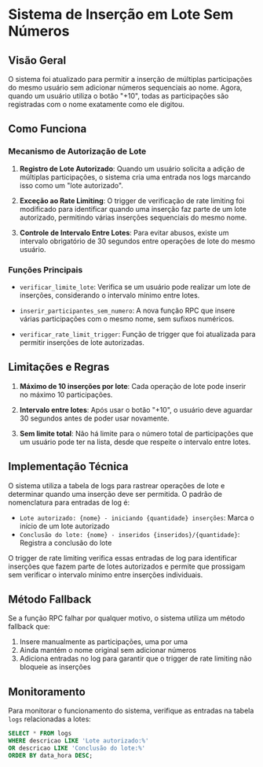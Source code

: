 # Sistema de Inserção em Lote Sem Números

## Visão Geral

O sistema foi atualizado para permitir a inserção de múltiplas participações do mesmo usuário sem adicionar números sequenciais ao nome. Agora, quando um usuário utiliza o botão "+10", todas as participações são registradas com o nome exatamente como ele digitou.

## Como Funciona

### Mecanismo de Autorização de Lote

1. **Registro de Lote Autorizado**: Quando um usuário solicita a adição de múltiplas participações, o sistema cria uma entrada nos logs marcando isso como um "lote autorizado".

2. **Exceção ao Rate Limiting**: O trigger de verificação de rate limiting foi modificado para identificar quando uma inserção faz parte de um lote autorizado, permitindo várias inserções sequenciais do mesmo nome.

3. **Controle de Intervalo Entre Lotes**: Para evitar abusos, existe um intervalo obrigatório de 30 segundos entre operações de lote do mesmo usuário.

### Funções Principais

- `verificar_limite_lote`: Verifica se um usuário pode realizar um lote de inserções, considerando o intervalo mínimo entre lotes.

- `inserir_participantes_sem_numero`: A nova função RPC que insere várias participações com o mesmo nome, sem sufixos numéricos.

- `verificar_rate_limit_trigger`: Função de trigger que foi atualizada para permitir inserções de lote autorizadas.

## Limitações e Regras

1. **Máximo de 10 inserções por lote**: Cada operação de lote pode inserir no máximo 10 participações.

2. **Intervalo entre lotes**: Após usar o botão "+10", o usuário deve aguardar 30 segundos antes de poder usar novamente.

3. **Sem limite total**: Não há limite para o número total de participações que um usuário pode ter na lista, desde que respeite o intervalo entre lotes.

## Implementação Técnica

O sistema utiliza a tabela de logs para rastrear operações de lote e determinar quando uma inserção deve ser permitida. O padrão de nomenclatura para entradas de log é:

- `Lote autorizado: {nome} - iniciando {quantidade} inserções`: Marca o início de um lote autorizado
- `Conclusão do lote: {nome} - inseridos {inseridos}/{quantidade}`: Registra a conclusão do lote

O trigger de rate limiting verifica essas entradas de log para identificar inserções que fazem parte de lotes autorizados e permite que prossigam sem verificar o intervalo mínimo entre inserções individuais.

## Método Fallback

Se a função RPC falhar por qualquer motivo, o sistema utiliza um método fallback que:

1. Insere manualmente as participações, uma por uma
2. Ainda mantém o nome original sem adicionar números
3. Adiciona entradas no log para garantir que o trigger de rate limiting não bloqueie as inserções

## Monitoramento

Para monitorar o funcionamento do sistema, verifique as entradas na tabela `logs` relacionadas a lotes:

```sql
SELECT * FROM logs 
WHERE descricao LIKE 'Lote autorizado:%' 
OR descricao LIKE 'Conclusão do lote:%'
ORDER BY data_hora DESC;
``` 